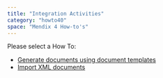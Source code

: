 ```yaml
---
title: "Integration Activities"
category: "howto40"
space: "Mendix 4 How-to's"
---
```

Please select a How To:

*   [Generate documents using document templates](generate-documents-using-document-templates)
*   [Import XML documents](import-xml-documents)